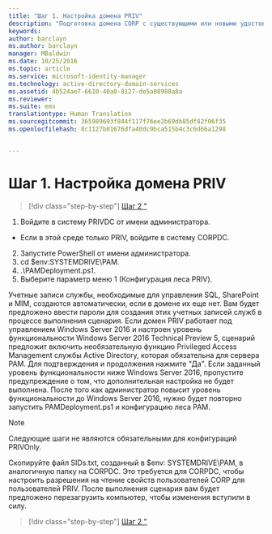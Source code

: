 ```yaml
---
title: "Шаг 1. Настройка домена PRIV"
description: "Подготовка домена CORP с существующими или новыми удостоверениями, которыми будет управлять диспетчер привилегированных удостоверений, с использованием скриптов"
keywords: 
author: barclayn
ms.author: barclayn
manager: MBaldwin
ms.date: 10/25/2016
ms.topic: article
ms.service: microsoft-identity-manager
ms.technology: active-directory-domain-services
ms.assetid: 4b524ae7-6610-40a0-8127-de5a08988a8a
ms.reviewer: 
ms.suite: ems
translationtype: Human Translation
ms.sourcegitcommit: 365989693f844f117f76ee2b69db85df82f06f35
ms.openlocfilehash: 8c1127b81676dfa40dc9bca515b4c3c6d66a1298


---
```

# <a name="step-1-configuring-the-priv-domain"></a>Шаг 1. Настройка домена PRIV

>[!div class="step-by-step"]
[Шаг 2 "](sp1-step2-configuring-corp-domain.md)

1. Войдите в систему PRIVDC от имени администратора.
  * Если в этой среде только PRIV, войдите в систему CORPDC.
2. Запустите PowerShell от имени администратора.
3. cd $env:SYSTEMDRIVE\PAM.
4. .\PAMDeployment.ps1.
5. Выберите параметр меню 1 (Конфигурация леса PRIV).


Учетные записи службы, необходимые для управления SQL, SharePoint и MIM, создаются автоматически, если в домене их еще нет. Вам будет предложено ввести пароли для создания этих учетных записей служб в процессе выполнения сценария.
Если домен PRIV работает под управлением Windows Server 2016 и настроен уровень функциональности Windows Server 2016 Technical Preview 5, сценарий предложит включить необязательную функцию Privileged Access Management службы Active Directory, которая обязательна для сервера PAM. Для подтверждения и продолжения нажмите "Да".
Если заданный уровень функциональности ниже Windows Server 2016, пропустите предупреждение о том, что дополнительная настройка не будет выполнена. После того как администратор повысит уровень функциональности до Windows Server 2016, нужно будет повторно запустить PAMDeployment.ps1 и конфигурацию леса PAM.

>[!NOTE]
>Следующие шаги не являются обязательными для конфигураций PRIVOnly.

Скопируйте файл SIDs.txt, созданный в $env: SYSTEMDRIVE\PAM, в аналогичную папку на CORPDC. Это требуется для CORPDC, чтобы настроить разрешения на чтение свойств пользователей CORP для пользователей PRIV.
После выполнения сценария вам будет предложено перезагрузить компьютер, чтобы изменения вступили в силу.

>[!div class="step-by-step"]
[Шаг 2 "](sp1-step2-configuring-corp-domain.md)



<!--HONumber=Nov16_HO2-->


